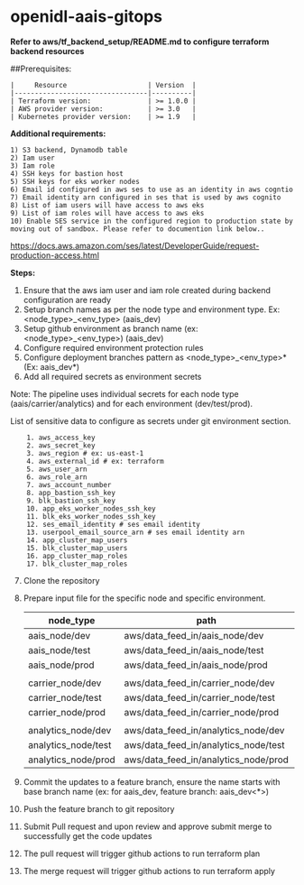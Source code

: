 # openidl-aais-gitops

**Refer to aws/tf_backend_setup/README.md to configure terraform backend resources**

##Prerequisites:
    
    |     Resource                    | Version  |
    |---------------------------------|----------|
    | Terraform version:              | >= 1.0.0 |
    | AWS provider version:           | >= 3.0   |
    | Kubernetes provider version:    | >= 1.9   |
    
**Additional requirements:** 
    
    1) S3 backend, Dynamodb table
    2) Iam user 
    3) Iam role 
    4) SSH keys for bastion host
    5) SSH keys for eks worker nodes 
    6) Email id configured in aws ses to use as an identity in aws cogntio
    7) Email identity arn configured in ses that is used by aws cognito 
    8) List of iam users will have access to aws eks
    9) List of iam roles will have access to aws eks 
    10) Enable SES service in the configured region to production state by moving out of sandbox. Please refer to documention link below..

https://docs.aws.amazon.com/ses/latest/DeveloperGuide/request-production-access.html

**Steps:**    
1. Ensure that the aws iam user and iam role created during backend configuration are ready
2. Setup branch names as per the node type and environment type. Ex: <node_type>_<env_type> (aais_dev) 
3. Setup github environment as branch name (ex: <node_type>_<env_type>) (aais_dev)
4. Configure required environment protection rules
5. Configure deployment branches pattern as <node_type>_<env_type>* (Ex: aais_dev*)
6. Add all required secrets as environment secrets 
   
Note: The pipeline uses individual secrets for each node type (aais/carrier/analytics) and for each environment (dev/test/prod).

List of sensitive data to configure as secrets under git environment section. 

        1. aws_access_key
        2. aws_secret_key
        3. aws_region # ex: us-east-1
        4. aws_external_id # ex: terraform
        5. aws_user_arn
        6. aws_role_arn
        7. aws_account_number
        8. app_bastion_ssh_key
        9. blk_bastion_ssh_key
        10. app_eks_worker_nodes_ssh_key
        11. blk_eks_worker_nodes_ssh_key
        12. ses_email_identity # ses email identity
        13. userpool_email_source_arn # ses email identity arn
        14. app_cluster_map_users
        15. blk_cluster_map_users
        16. app_cluster_map_roles
        17. blk_cluster_map_roles 

7. Clone the repository 
8. Prepare input file for the specific node and specific environment. 

    |    node_type         |            path                       |    input file      |
    |----------------------|---------------------------------------|--------------------|
    | aais_node/dev        |  aws/data_feed_in/aais_node/dev       |  aais.tfvars       |   
    | aais_node/test       |  aws/data_feed_in/aais_node/test      |  aais.tfvars       |    
    | aais_node/prod       |  aws/data_feed_in/aais_node/prod      |  aais.tfvars       | 
    |                      |                                       |                    | 
    | carrier_node/dev     |  aws/data_feed_in/carrier_node/dev    |  carrier.tfvars    |  
    | carrier_node/test    |  aws/data_feed_in/carrier_node/test   |  carrier.tfvars    |  
    | carrier_node/prod    |  aws/data_feed_in/carrier_node/prod   |  carrier.tfvars    |  
    |                      |                                       |                    |  
    | analytics_node/dev   |  aws/data_feed_in/analytics_node/dev  |  analytics.tfvars  |  
    | analytics_node/test  |  aws/data_feed_in/analytics_node/test |  analytics.tfvars  |  
    | analytics_node/prod  |  aws/data_feed_in/analytics_node/prod |  analytics.tfvars  |  

4. Commit the updates to a feature branch, ensure the name starts with base branch name (ex: for aais_dev, feature branch: aais_dev<*>)
5. Push the feature branch to git repository
6. Submit Pull request and upon review and approve submit merge to successfully get the code updates
7. The pull request will trigger github actions to run terraform plan
8. The merge request will trigger github actions to run terraform apply




   
